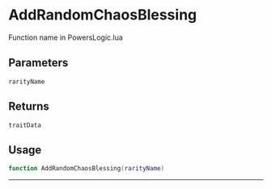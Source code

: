 # AddRandomChaosBlessing
Function name in PowersLogic.lua
## Parameters
`rarityName`
## Returns
`traitData`
## Usage
```lua
function AddRandomChaosBlessing(rarityName)
```
---
